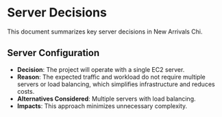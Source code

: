 # Server Decisions

This document summarizes key server decisions in New Arrivals Chi.

## Server Configuration
- **Decision**: The project will operate with a single EC2 server.
- **Reason**: The expected traffic and workload do not require multiple servers or load balancing, which simplifies infrastructure and reduces costs.
- **Alternatives Considered**: Multiple servers with load balancing.
- **Impacts**: This approach minimizes unnecessary complexity.
